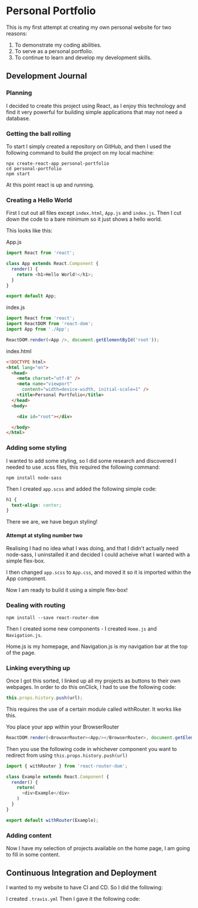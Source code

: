 # Personal Portfolio

This is my first attempt at creating my own personal website for two reasons:

1. To demonstrate my coding abilities.
2. To serve as a personal portfolio.
3. To continue to learn and develop my development skills.

## Development Journal

### Planning

I decided to create this project using React, as I enjoy this technology and find it very powerful for building simple applications that may not need a database.

### Getting the ball rolling

To start I simply created a repository on GitHub, and then I used the following command to build the project on my local machine:
```
npx create-react-app personal-portfolio
cd personal-portfolio
npm start
```
At this point react is up and running.

### Creating a Hello World

First I cut out all files except ```index.html```, ```App.js``` and ```index.js```.
Then I cut down the code to a bare minimum so it just shows a hello world.

This looks like this:

App.js
```JavaScript
import React from 'react';

class App extends React.Component {
  render() {
    return <h1>Hello World!</h1>;
  }
}

export default App;
```
index.js
```JavaScript
import React from 'react';
import ReactDOM from 'react-dom';
import App from './App';

ReactDOM.render(<App />, document.getElementById('root'));
```
index.html
```HTML
<!DOCTYPE html>
<html lang="en">
  <head>
    <meta charset="utf-8" />
    <meta name="viewport"
      content="width=device-width, initial-scale=1" />
    <title>Personal Portfolio</title>
  </head>
  <body>

    <div id="root"></div>

  </body>
</html>
```

### Adding some styling

I wanted to add some styling, so I did some research and discovered I needed to use .scss files, this required the following command:
```
npm install node-sass
```
Then I created ```app.scss``` and added the following simple code:
```CSS
h1 {
  text-align: center;
}
```
There we are, we have begun styling!

#### Attempt at styling number two

Realising I had no idea what I was doing, and that I didn't actually need node-sass, I uninstalled it and decided I could acheive what I wanted with a simple flex-box.

I then changed ```app.scss``` to ```App.css```, and moved it so it is imported within the App component.

Now I am ready to build it using a simple flex-box!

### Dealing with routing

```
npm install --save react-router-dom
```

Then I created some new components - I created ```Home.js``` and ```Navigation.js```.

Home.js is my homepage, and Navigation.js is my navigation bar at the top of the page.

### Linking everything up

Once I got this sorted, I linked up all my projects as buttons to their own webpages. In order to do this onClick, I had to use the following code:

```JavaScript
this.props.history.push(url);
```

This requires the use of a certain module called withRouter. It works like this.

You place your app within your BrowserRouter

```JavaScript
ReactDOM.render(<BrowserRouter><App/></BrowserRouter>, document.getElementById('root'));
```
Then you use the following code in whichever component you want to redirect from using ```this.props.history.push(url)```
```JavaScript
import { withRouter } from 'react-router-dom';

class Example extends React.Component {
  render() {
    return(
      <div>Example</div>
    ) 
  }
}

export default withRouter(Example);
```

### Adding content

Now I have my selection of projects available on the home page, I am going to fill in some content.

## Continuous Integration and Deployment

I wanted to my website to have CI and CD. So I did the following:

I created ```.travis.yml```
Then I gave it the following code: